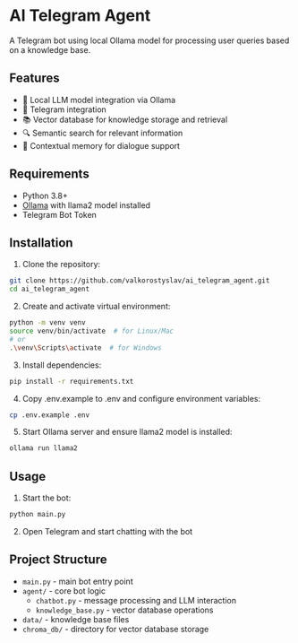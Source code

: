 # AI Telegram Agent

A Telegram bot using local Ollama model for processing user queries based on a knowledge base.

## Features

- 🤖 Local LLM model integration via Ollama
- 💬 Telegram integration
- 📚 Vector database for knowledge storage and retrieval
- 🔍 Semantic search for relevant information
- 🧠 Contextual memory for dialogue support

## Requirements

- Python 3.8+
- [Ollama](https://ollama.ai/) with llama2 model installed
- Telegram Bot Token

## Installation

1. Clone the repository:
```bash
git clone https://github.com/valkorostyslav/ai_telegram_agent.git
cd ai_telegram_agent
```

2. Create and activate virtual environment:
```bash
python -m venv venv
source venv/bin/activate  # for Linux/Mac
# or
.\venv\Scripts\activate  # for Windows
```

3. Install dependencies:
```bash
pip install -r requirements.txt
```

4. Copy .env.example to .env and configure environment variables:
```bash
cp .env.example .env
```

5. Start Ollama server and ensure llama2 model is installed:
```bash
ollama run llama2
```

## Usage

1. Start the bot:
```bash
python main.py
```

2. Open Telegram and start chatting with the bot

## Project Structure

- `main.py` - main bot entry point
- `agent/` - core bot logic
  - `chatbot.py` - message processing and LLM interaction
  - `knowledge_base.py` - vector database operations
- `data/` - knowledge base files
- `chroma_db/` - directory for vector database storage 